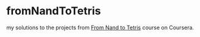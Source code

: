 # fromNandToTetris

my solutions to the projects from [From Nand to Tetris](https://www.coursera.org/learn/build-a-computer) course on Coursera. 

